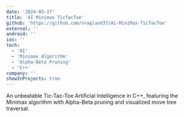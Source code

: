 ```yaml
---
date: '2024-03-17'
title: 'AI Minimax TicTacToe'
github: 'https://github.com/nragland37/Ai-MiniMax-TicTacToe'
external: ''
android: ''
ios: ''
tech:
  - 'AI'
  - 'Minimax Algorithm'
  - 'Alpha-Beta Pruning'
  - 'C++'
company: ''
showInProjects: true
---
```


<!--
<p align="center">
  <img src="/assets/projects/ai-demo.gif" alt="AI Demo" style="width: 100%; max-width: 275px;" />
</p>
-->

An unbeatable Tic-Tac-Toe Artificial Intelligence in C++, featuring the Minimax algorithm with Alpha-Beta pruning and visualized move tree traversal.
